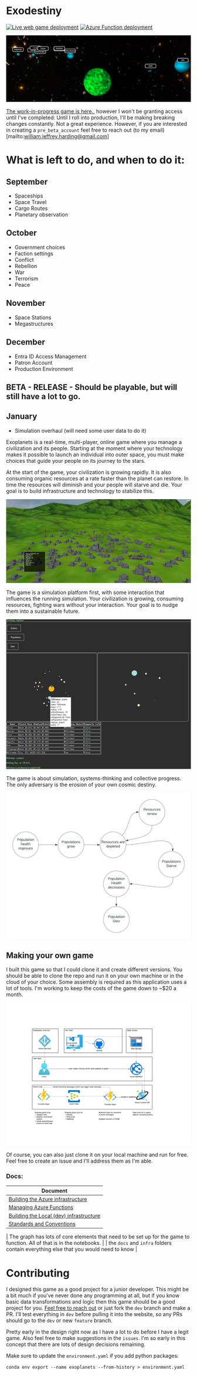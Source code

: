 # Exodestiny

[![Live web game deployment](https://github.com/BillmanH/exoplanets/actions/workflows/main_exodestiny.yml/badge.svg)](https://github.com/BillmanH/exoplanets/actions/workflows/main_exodestiny.yml)
[![Azure Function deployment](https://github.com/BillmanH/exoplanets/actions/workflows/main_exo_functions.yml/badge.svg)](https://github.com/BillmanH/exoplanets/actions/workflows/main_exo_functions.yml)


![Alt text](/docs/img/3dscene.png?raw=true "solar system")

[The work-in-progress game is here.](http://exodestiny.azurewebsites.net/), however I won't be granting access until I've completed:
Until I roll into production, I'll be making breaking changes constantly. Not a great experience. However, if you are interested in creating a `pre_beta_account` feel free to reach out (to my email)[mailto:william.jeffrey.harding@gmail.com]

# What is left to do, and when to do it:
## September
* Spaceships
* Space Travel
* Cargo Routes
* Planetary observation
## October
* Government choices
* Faction settings
* Conflict
* Rebellion
* War
* Terrorism
* Peace
## November
* Space Stations
* Megastructures
## December
* Entra ID Access Management
* Patron Account
* Production Environment

## **BETA - RELEASE** - Should be playable, but will still have a lot to go.
## January
* Simulation overhaul (will need some user data to do it)






Exoplanets is a real-time, multi-player, online game where you manage a civilization and its people. Starting at the moment where your technology makes it possible to launch an individual into outer space, you must make choices that guide your people on its journey to the stars.

At the start of the game, your civilization is growing rapidly. It is also consuming organic resources at a rate faster than the planet can restore. In time the resources will diminish and your people will starve and die. Your goal is to build infrastructure and technology to stabilize this.

![Alt text](/docs/img/cityview.png?raw=true "local view")

The game is a simulation platform first, with some interaction that influences the running simulation. Your civilization is growing, consuming resources, fighting wars without your interaction. Your goal is to nudge them into a sustainable future. 

![Alt text](/docs/img/solar_system.png?raw=true "solar system")

The game is about simulation, systems-thinking and collective progress. The only adversary is the erosion of your own cosmic destiny. 

![Alt text](/docs/img/PopGrowthSystem.png?raw=true "pop growth system")


## Making your own game
I built this game so that I could clone it and create different versions. You should be able to clone the repo and run it on your own machine or in the cloud of your choice. Some assembly is required as this application uses a lot of tools. I'm working to keep the costs of the game down to ~$20 a month. 

![Alt text](/docs/img/Infra.png?raw=true "Architecture")
    

Of course, you can also just clone it on your local machine and run for free. Feel free to create an issue and I'll address them as I'm able. 

### Docs:
| Document |
| ----------- |
| [Building the Azure infrastructure](docs/readme.md) | 
| [Managing Azure Functions](az-functions/readme.md) | 
| [Building the Local (dev) infrastructure](docs/local_setup.md) | 
| [Standards and Conventions](docs/Standards%20and%20Conventions.md) | 

| The graph has lots of core elements that need to be set up for the game to function. All of that is in the notebooks. |
| the `docs` and `infra` folders contain everything else that you would need to know |


# Contributing
I designed this game as a good project for a junior developer. This might be a bit much if you've never done any programming at all, but if you know basic data transformations and logic then this game should be a good project for you. [Feel free to reach out](mailto:william.jeffrey.harding@gmail.com) or just fork the `dev` branch and make a PR. I'll test everything in `dev` before pulling it into the website, so any PRs should go to the `dev` or new `feature` branch.  

Pretty early in the design right now as I have a lot to do before I have a legit game. Also feel free to make suggestions in the `issues`. I'm so early in this concept that there are lots of design decisions remaining. 

Make sure to update the `environment.yaml` if you add python packages:
```
conda env export --name exoplanets --from-history > environment.yaml
``` 